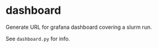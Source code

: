 # dashboard

Generate URL for grafana dashboard covering a slurm run.

See `dashboard.py` for info.
